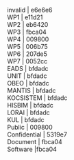 invalid | e6e6e6  
WP1 | e11d21  
WP2 | eb6420  
WP3 | fbca04  
WP4 | 009800  
WP5 | 006b75  
WP6 | 207de5  
WP7 | 0052cc  
EADS | bfdadc  
UNIT | bfdadc  
OBEO | bfdadc  
MANTIS | bfdadc  
KOCSISTEM | bfdadc  
HISBIM | bfdadc  
LORAI | bfdadc  
KUL | bfdadc  
Public | 009800  
Confidential | 5319e7  
Document | fbca04  
Software |fbca04  
